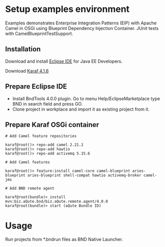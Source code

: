 # Setup examples environment

   Examples demonstrates Enterprise Integration Patterns (EIP) with Apache Camel in OSGi using Blueprint Dependency Injection Container. JUnit tests with CamelBlueprintTestSupport. 

## Installation

Download and install [Eclipse IDE](https://www.yatta.de/profiles/hub?1&packages&utm_source=eclipse&utm_medium=banner&utm_term=promoted+download&utm_campaign=Eclipse+Promoted+Download) for Java EE Developers.

Download [Karaf 4.1.6](http://karaf.apache.org/download.html)

## Prepare Eclipse IDE

- Install BndTools 4.0.0 plugin. Go to menu Help/EclipseMarketplace type BND in search field and press GO.
- Clone project in workplace and import it as existing project from it.

## Prepare Karaf OSGi container

```
# Add Camel feature repositories
```
```shell
karaf@root()> repo-add camel 2.21.1
karaf@root()> repo-add hawtio
karaf@root()> repo-add activemq 5.15.6
```
```
# Add Camel features
```
```shell
karaf@root()> feature:install camel-core camel-blueprint aries-blueprint aries-blueprint shell-compat hawtio activemq-broker camel-jms
```
```
# Add BND remote agent
```
```shell
karaf@root(bundle)> install mvn:biz.aQute.bnd/biz.aQute.remote.agent/4.0.0
karaf@root(bundle)> start (aQute Bundle ID)
```
# Usage
Run projects from *.bndrun files as BND Native Launcher.